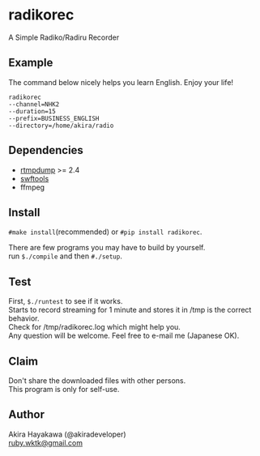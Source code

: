 # radikorec
A Simple Radiko/Radiru Recorder

## Example
The command below nicely helps you learn English. Enjoy your life!
```
radikorec 
--channel=NHK2 
--duration=15 
--prefix=BUSINESS_ENGLISH 
--directory=/home/akira/radio
```

## Dependencies
* [rtmpdump](http://rtmpdump.mplayerhq.hu/) >= 2.4  
* [swftools](http://www.swftools.org/download.html)  
* ffmpeg   

## Install
`#make install`(recommended) or `#pip install radikorec`.

There are few programs you may have to build by yourself.  
run `$./compile` and then `#./setup`.  

## Test
First, `$./runtest` to see if it works.  
Starts to record streaming for 1 minute and stores it in /tmp is the correct behavior.  
Check for /tmp/radikorec.log which might help you.  
Any question will be welcome. Feel free to e-mail me (Japanese OK).

## Claim
Don't share the downloaded files with other persons.  
This program is only for self-use.

## Author
Akira Hayakawa (@akiradeveloper)  
ruby.wktk@gmail.com
